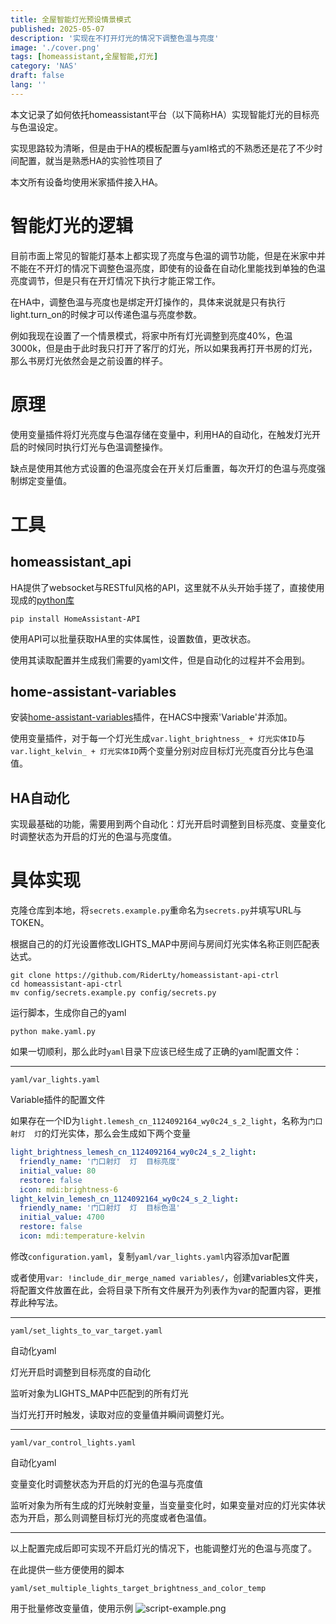 ```yaml
---
title: 全屋智能灯光预设情景模式
published: 2025-05-07
description: '实现在不打开灯光的情况下调整色温与亮度'
image: './cover.png'
tags: [homeassistant,全屋智能,灯光]
category: 'NAS'
draft: false 
lang: ''
---
```


本文记录了如何依托homeassistant平台（以下简称HA）实现智能灯光的目标亮与色温设定。

实现思路较为清晰，但是由于HA的模板配置与yaml格式的不熟悉还是花了不少时间配置，就当是熟悉HA的实验性项目了

本文所有设备均使用米家插件接入HA。

# 智能灯光的逻辑

目前市面上常见的智能灯基本上都实现了亮度与色温的调节功能，但是在米家中并不能在不开灯的情况下调整色温亮度，即使有的设备在自动化里能找到单独的色温亮度调节，但是只有在开灯情况下执行才能正常工作。

在HA中，调整色温与亮度也是绑定开灯操作的，具体来说就是只有执行light.turn_on的时候才可以传递色温与亮度参数。

例如我现在设置了一个情景模式，将家中所有灯光调整到亮度40%，色温3000k，但是由于此时我只打开了客厅的灯光，所以如果我再打开书房的灯光，那么书房灯光依然会是之前设置的样子。

# 原理

使用变量插件将灯光亮度与色温存储在变量中，利用HA的自动化，在触发灯光开启的时候同时执行灯光与色温调整操作。

缺点是使用其他方式设置的色温亮度会在开关灯后重置，每次开灯的色温与亮度强制绑定变量值。

# 工具

## homeassistant_api

HA提供了websocket与RESTful风格的API，这里就不从头开始手搓了，直接使用现成的[python库](https://github.com/GrandMoff100/HomeAssistantAPI)

```shell
pip install HomeAssistant-API
```

使用API可以批量获取HA里的实体属性，设置数值，更改状态。

使用其读取配置并生成我们需要的yaml文件，但是自动化的过程并不会用到。

## home-assistant-variables

安装[home-assistant-variables](https://github.com/snarky-snark/home-assistant-variables)插件，在HACS中搜索'Variable'并添加。

使用变量插件，对于每一个灯光生成```var.light_brightness_ + 灯光实体ID```与```var.light_kelvin_ + 灯光实体ID```两个变量分别对应目标灯光亮度百分比与色温值。

## HA自动化

实现最基础的功能，需要用到两个自动化：灯光开启时调整到目标亮度、变量变化时调整状态为开启的灯光的色温与亮度值。

# 具体实现

克隆仓库到本地，将```secrets.example.py```重命名为```secrets.py```并填写URL与TOKEN。

根据自己的的灯光设置修改LIGHTS_MAP中房间与房间灯光实体名称正则匹配表达式。

```shell
git clone https://github.com/RiderLty/homeassistant-api-ctrl
cd homeassistant-api-ctrl
mv config/secrets.example.py config/secrets.py
```

运行脚本，生成你自己的yaml
```shell
python make.yaml.py
```
如果一切顺利，那么此时```yaml```目录下应该已经生成了正确的yaml配置文件：

***

```yaml/var_lights.yaml```

Variable插件的配置文件

如果存在一个ID为```light.lemesh_cn_1124092164_wy0c24_s_2_light```，名称为```门口射灯  灯```的灯光实体，那么会生成如下两个变量

```yaml
light_brightness_lemesh_cn_1124092164_wy0c24_s_2_light:
  friendly_name: '门口射灯  灯  目标亮度'
  initial_value: 80
  restore: false
  icon: mdi:brightness-6
light_kelvin_lemesh_cn_1124092164_wy0c24_s_2_light:
  friendly_name: '门口射灯  灯  目标色温'
  initial_value: 4700
  restore: false
  icon: mdi:temperature-kelvin
```
修改```configuration.yaml```，复制```yaml/var_lights.yaml```内容添加var配置

或者使用```var: !include_dir_merge_named variables/```，创建variables文件夹，将配置文件放置在此，会将目录下所有文件展开为列表作为var的配置内容，更推荐此种写法。

***


```yaml/set_lights_to_var_target.yaml```

自动化yaml

灯光开启时调整到目标亮度的自动化

监听对象为LIGHTS_MAP中匹配到的所有灯光

当灯光打开时触发，读取对应的变量值并瞬间调整灯光。

***

```yaml/var_control_lights.yaml```

自动化yaml

变量变化时调整状态为开启的灯光的色温与亮度值

监听对象为所有生成的灯光映射变量，当变量变化时，如果变量对应的灯光实体状态为开启，那么则调整目标灯光的亮度或者色温值。

***

以上配置完成后即可实现不开启灯光的情况下，也能调整灯光的色温与亮度了。

在此提供一些方便使用的脚本

```yaml/set_multiple_lights_target_brightness_and_color_temp```

用于批量修改变量值，使用示例
![script-example.png](./script-example.png)

